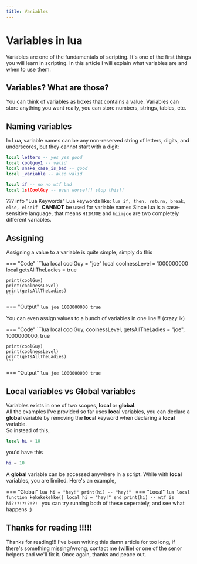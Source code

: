 ```yaml
---
title: Variables
---
```


# Variables in lua
Variables are one of the fundamentals of scripting. It's one of the first things you will learn in scripting. In this article I will explain what variables are and when to use them.

## Variables? What are those?
You can think of variables as boxes that contains a value. Variables can store anything you want really, you can store numbers, strings, tables, etc.

## Naming variables
In Lua, variable names can be any non-reserved string of letters, digits, and underscores, but they cannot start with a digit:
```lua
local letters -- yes yes good
local coolguy1 -- valid
local snake_case_is_bad -- good
local _variable -- also valid

local if -- no no wtf bad
local 1stCoolGuy -- even worse!!! stop this!!
```
??? info "Lua Keywords"
	Lua keywords like:
	```lua
	if, then, return, break, else, elseif
	```
	**CANNOT** be used for variable names
Since lua is a case-sensitive language, that means ``HIIMJOE`` and ``hiimjoe`` are two completely different variables.

## Assigning
Assigning a value to a variable is quite simple, simply do this

=== "Code"
	```lua
	local coolGuy = "joe"
	local coolnessLevel = 1000000000
	local getsAllTheLadies = true

	print(coolGuy)
	print(coolnessLevel)
	print(getsAllTheLadies)
	```
=== "Output"
	```lua
	joe
	1000000000
	true
	```

You can even assign values to a bunch of variables in one line!!! (crazy ik)

=== "Code"
	```lua
	local coolGuy, coolnessLevel, getsAllTheLadies = "joe", 1000000000, true

	print(coolGuy)
	print(coolnessLevel)
	print(getsAllTheLadies)
	```
=== "Output"
	```lua
	joe
	1000000000
	true
	```

## Local variables vs Global variables
Variables exists in one of two scopes, **local** or **global**.  
All the examples I've provided so far uses **local** variables, you can declare a **global** variable by removing the **local** keyword when declaring a **local** variable.  
So instead of this,
```lua
local hi = 10
```
you'd have this
```lua
hi = 10
```	
A **global** variable can be accessed anywhere in a script. While with **local** variables, you are limited. Here's an example,

=== "Global"
	```lua
	hi = "hey!"
	print(hi) -- "hey!"
	```
=== "Local"
	```lua
	local function kekekekekke()
		local hi = "hey!"
	end
	print(hi) -- wtf is hi?!?!?!?!?!
	```
you can try running both of these seperately, and see what happens ;)

## Thanks for reading !!!!!
Thanks for reading!!! I've been writing this damn article for too long, if there's something missing/wrong, contact me (willie) or one of the senor helpers and we'll fix it. Once again, thanks and peace out.